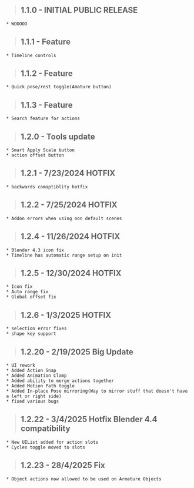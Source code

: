 >## 1.1.0 - INITIAL PUBLIC RELEASE
    * WOOOOO


>## 1.1.1 - Feature
    * Timeline controls

>## 1.1.2 - Feature
    * Quick pose/rest toggle(Amature button)

>## 1.1.3 - Feature
    * Search feature for actions

>## 1.2.0 - Tools update
    * Smart Apply Scale button
    * action offset button

>## 1.2.1 - 7/23/2024 HOTFIX
    * backwards comaptiblity hotfix

>## 1.2.2 - 7/25/2024 HOTFIX
    * Addon errors when using non default scenes

>## 1.2.4 - 11/26/2024 HOTFIX
    * Blender 4.3 icon fix
    * Timeline has automatic range setup on init
    
>## 1.2.5 - 12/30/2024 HOTFIX
    * Icon fix
    * Auto range fix
    * Global offset fix
    
>## 1.2.6 - 1/3/2025 HOTFIX
    * selection error fixes
    * shape key support

>## 1.2.20 - 2/19/2025 Big Update
    * UI rework
    * Added Action Snap
    * Added Animation Clamp
    * Added ability to merge actions together
    * Added Motion Path toggle
    * Added In-place Pose mirroring(Way to mirror stuff that doesn't have a left or right side)
    * fixed various bugs

>## 1.2.22 - 3/4/2025 Hotfix Blender 4.4 compatibility
    * New UIList added for action slots
    * Cycles toggle moved to slots

>## 1.2.23 - 28/4/2025 Fix
    * Object actions now allowed to be used on Armature Objects
